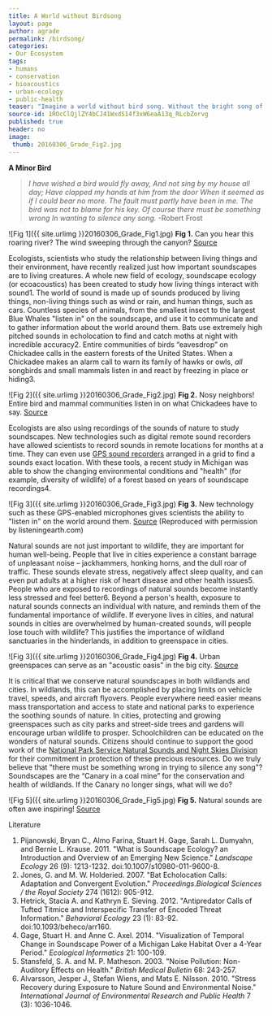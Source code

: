 ```yaml
---
title: A World without Birdsong
layout: page
author: agrade
permalink: /birdsong/
categories:
- Our Ecosystem
tags:
- humans
- conservation
- bioacoustics
- urban-ecology
- public-health
teaser: "Imagine a world without bird song. Without the bright song of the Chickadee, or the chorus of frogs, the roaring buzz of cicadas. For many people living in large cities, this is already a reality, and as many people move to cities, more and more will live with less natural sounds. This human disconnect from the natural “soundscape” (a given landscape of sound across space and through time) has far-reaching implications – from public health to wildlife conservation. As easy as it is to “tune out” this pressing issue, our most primal selves resonate with the power of natural sounds."
source-id: 1ROcClQjlZY4bCJ41WxdS14f3xW6eaA13q_RLcbZorvg
published: true
header: no
image:
 thumb: 20160306_Grade_Fig2.jpg
---
```

**A Minor Bird**

> *I have wished a bird would fly away,*
> *And not sing by my house all day;*
> *Have clapped my hands at him from the door*
> *When it seemed as if I could bear no more.*
> *The fault must partly have been in me.*
> *The bird was not to blame for his key.*
> *Of course there must be something wrong*
> *In wanting to silence any song.*
> -Robert Frost

![Fig 1]({{ site.urlimg }}20160306_Grade_Fig1.jpg)
**Fig 1.** Can you hear this roaring river? The wind sweeping through the canyon? [Source](https://pixabay.com/p-442879/?no_redirect)

Ecologists, scientists who study the relationship between living things and their environment, have recently realized just how important soundscapes are to living creatures. A whole new field of ecology, soundscape ecology (or ecoacoustics) has been created to study how living things interact with sound1. The world of sound is made up of sounds produced by living things, non-living things such as wind or rain, and human things, such as cars. Countless species of animals, from the smallest insect to the largest Blue Whales "listen in" on the soundscape, and use it to communicate and to gather information about the world around them. Bats use extremely high pitched sounds in echolocation to find and catch moths at night with incredible accuracy2. Entire communities of birds “eavesdrop” on Chickadee calls in the eastern forests of the United States. When a Chickadee makes an alarm call to warn its family of hawks or owls, *all* songbirds and small mammals listen in and react by freezing in place or hiding3.  

![Fig 2]({{ site.urlimg }}20160306_Grade_Fig2.jpg)
**Fig 2.** Nosy neighbors! Entire bird and mammal communities listen in on what Chickadees have to say. [Source](https://www.flickr.com/photos/72005145@N00/3601484869) 

Ecologists are also using recordings of the sounds of nature to study soundscapes. New technologies such as digital remote sound recorders have allowed scientists to record sounds in remote locations for months at a time. They can even use [GPS sound recorders](http://www.ncbi.nlm.nih.gov/pmc/articles/PMC4100896/) arranged in a grid to find a sounds exact location. With these tools, a recent study in Michigan was able to show the changing environmental conditions and "health" (for example, diversity of wildlife) of a forest based on years of soundscape recordings4.

![Fig 3]({{ site.urlimg }}20160306_Grade_Fig3.jpg)
**Fig 3.** New technology such as these GPS-enabled microphones gives scientists the ability to "listen in" on the world around them. [Source](http://www.listeningearth.com/blog/the-pibo-an-experimental-diy-soundscape-microphone-array) (Reproduced with permission by listeningearth.com)

Natural sounds are not just important to wildlife, they are important for human well-being. People that live in cities experience a constant barrage of unpleasant noise – jackhammers, honking horns, and the dull roar of traffic. These sounds elevate stress, negatively affect sleep quality, and can even put adults at a higher risk of heart disease and other health issues5. People who are exposed to recordings of natural sounds become instantly less stressed and feel better6. Beyond a person's health, exposure to natural sounds connects an individual with nature, and reminds them of the fundamental importance of wildlife. If everyone lives in cities, and natural sounds in cities are overwhelmed by human-created sounds, will people lose touch with wildlife? This justifies the importance of wildland sanctuaries in the hinderlands, in addition to greenspace in cities.

![Fig 3]({{ site.urlimg }}20160306_Grade_Fig4.jpg)
**Fig 4.** Urban greenspaces can serve as an "acoustic oasis" in the big city. [Source](https://pixabay.com/static/uploads/photo/2015/09/09/18/25/bench-932343_960_720.jpg) 

It is critical that we conserve natural soundscapes in both wildlands and cities. In wildlands, this can be accomplished by placing limits on vehicle travel, speeds, and aircraft flyovers. People everywhere need easier means mass transportation and access to state and national parks to experience the soothing sounds of nature. In cities, protecting and growing greenspaces such as city parks and street-side trees and gardens will encourage urban wildlife to prosper. Schoolchildren can be educated on the wonders of natural sounds. Citizens should continue to support the good work of the [National Park Service Natural Sounds and Night Skies Division](http://www.nps.gov/orgs/1050/index.htm) for their commitment in protection of these precious resources. Do we truly believe that "there must be something wrong in trying to silence any song"? Soundscapes are the “Canary in a coal mine” for the conservation and health of wildlands. If the Canary no longer sings, what will we do? 

![Fig 5]({{ site.urlimg }}20160306_Grade_Fig5.jpg)
**Fig 5.** Natural sounds are often awe inspiring! [Source](https://upload.wikimedia.org/wikipedia/commons/f/f5/Howlsnow.jpg) 

Literature

1.	Pijanowski, Bryan C., Almo Farina, Stuart H. Gage, Sarah L. Dumyahn, and Bernie L. Krause. 2011. "What is Soundscape Ecology? an Introduction and Overview of an Emerging New Science." *Landscape Ecology* 26 (9): 1213-1232. doi:10.1007/s10980-011-9600-8.
2.	Jones, G. and M. W. Holderied. 2007. "Bat Echolocation Calls: Adaptation and Convergent Evolution." *Proceedings.Biological Sciences / the Royal Society* 274 (1612): 905-912.
3.	Hetrick, Stacia A. and Kathryn E. Sieving. 2012. "Antipredator Calls of Tufted Titmice and Interspecific Transfer of Encoded Threat Information." *Behavioral Ecology* 23 (1): 83-92. doi:10.1093/beheco/arr160.
4. Gage, Stuart H. and Anne C. Axel. 2014. "Visualization of Temporal Change in Soundscape Power of a Michigan Lake Habitat Over a 4-Year Period." *Ecological Informatics* 21: 100-109.
5.	Stansfeld, S. A. and M. P. Matheson. 2003. "Noise Pollution: Non-Auditory Effects on Health." *British Medical Bulletin* 68: 243-257.
6.	Alvarsson, Jesper J., Stefan Wiens, and Mats E. Nilsson. 2010. "Stress Recovery during Exposure to Nature Sound and Environmental Noise." *International Journal of Environmental Research and Public Health* 7 (3): 1036-1046.
